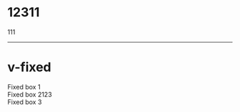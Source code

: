 # 12311

111

---

# v-fixed


<v-fixed pos="527,229,396,40">
<div text-center>
Fixed box 1
</div>
</v-fixed>

<v-fixed pos="93,51,228,400">
<div>
Fixed box 2123
</div>
</v-fixed>

<v-fixed pos="299,102,112,48">
<div>
Fixed box 3
</div>
</v-fixed>
